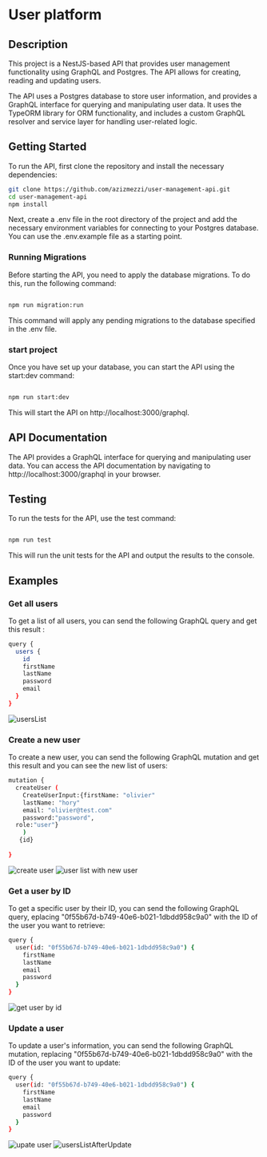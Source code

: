 
# User platform 
## Description

This project is a NestJS-based API that provides user management functionality using GraphQL and Postgres. The API allows for creating, reading and updating users.

The API uses a Postgres database to store user information, and provides a GraphQL interface for querying and manipulating user data. It uses the TypeORM library for ORM functionality, and includes a custom GraphQL resolver and service layer for handling user-related logic.

## Getting Started
To run the API, first clone the repository and install the necessary dependencies:


```bash
git clone https://github.com/azizmezzi/user-management-api.git
cd user-management-api
npm install
```

Next, create a .env file in the root directory of the project and add the necessary environment variables for connecting to your Postgres database. You can use the .env.example file as a starting point.

### Running Migrations


Before starting the API, you need to apply the database migrations. To do this, run the following command:

```bash

npm run migration:run

```
This command will apply any pending migrations to the database specified in the .env file. 

### start project

Once you have set up your database, you can start the API using the start:dev command:
```bash

npm run start:dev

```

This will start the API on http://localhost:3000/graphql.

## API Documentation

The API provides a GraphQL interface for querying and manipulating user data. You can access the API documentation by navigating to http://localhost:3000/graphql in your browser.


## Testing

To run the tests for the API, use the test command:

```bash

npm run test

```

This will run the unit tests for the API and output the results to the console.

## Examples

### Get all users
To get a list of all users, you can send the following GraphQL query and get this result :
```bash
query {
  users {
    id
    firstName
    lastName
    password
    email
  }
}
```
![usersList](./docs/images/usersList.png)

### Create a new user
To create a new user, you can send the following GraphQL mutation and get this result and you can see the new list of users:
```bash
mutation {
  createUser ( 
    CreateUserInput:{firstName: "olivier"
    lastName: "hory"
    email: "olivier@test.com"
  	password:"password",
  role:"user"}
    )
   {id}
  
}

```

![create user](./docs/images/createUser.png)
![user list with new user](./docs/images/usersListWithNewUser.png)

### Get a user by ID
To get a specific user by their ID, you can send the following GraphQL query, eplacing "0f55b67d-b749-40e6-b021-1dbdd958c9a0" with the ID of the user you want to retrieve:
```bash
query {
  user(id: "0f55b67d-b749-40e6-b021-1dbdd958c9a0") {
    firstName
    lastName
    email
    password
  }
}

```
![get user by id](./docs/images/getUserById.png)


### Update a user

To update a user's information, you can send the following GraphQL mutation, replacing "0f55b67d-b749-40e6-b021-1dbdd958c9a0" with the ID of the user you want to update:
```bash
query {
  user(id: "0f55b67d-b749-40e6-b021-1dbdd958c9a0") {
    firstName
    lastName
    email
    password
  }
}

```
![upate user](./docs/images/userUpdate.png)
![usersListAfterUpdate](./docs/images/usersListAfterUpdate.png)

